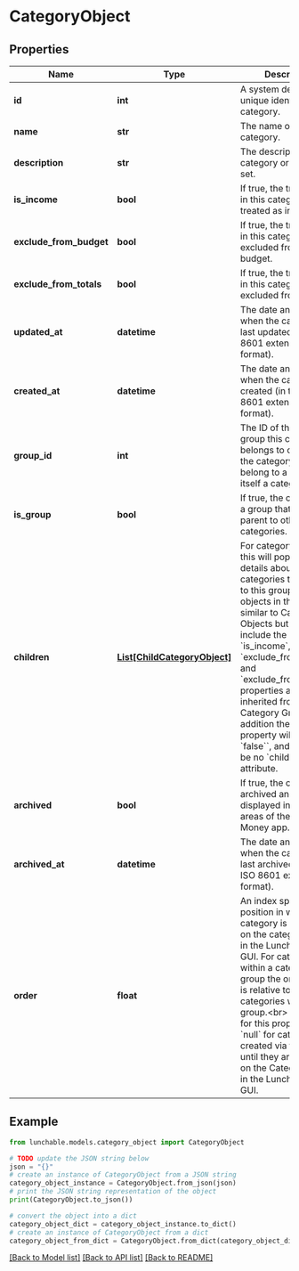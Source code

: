# CategoryObject

## Properties

| Name                    | Type                                                    | Description                                                                                                                                                                                                                                                                                                                                                                                                                                                                             | Notes      |
| ----------------------- | ------------------------------------------------------- | --------------------------------------------------------------------------------------------------------------------------------------------------------------------------------------------------------------------------------------------------------------------------------------------------------------------------------------------------------------------------------------------------------------------------------------------------------------------------------------- | ---------- |
| **id**                  | **int**                                                 | A system defined unique identifier for the category.                                                                                                                                                                                                                                                                                                                                                                                                                                    |
| **name**                | **str**                                                 | The name of the category.                                                                                                                                                                                                                                                                                                                                                                                                                                                               |
| **description**         | **str**                                                 | The description of the category or &#x60;null&#x60; if not set.                                                                                                                                                                                                                                                                                                                                                                                                                         |
| **is_income**           | **bool**                                                | If true, the transactions in this category will be treated as income.                                                                                                                                                                                                                                                                                                                                                                                                                   |
| **exclude_from_budget** | **bool**                                                | If true, the transactions in this category will be excluded from the budget.                                                                                                                                                                                                                                                                                                                                                                                                            |
| **exclude_from_totals** | **bool**                                                | If true, the transactions in this category will be excluded from totals.                                                                                                                                                                                                                                                                                                                                                                                                                |
| **updated_at**          | **datetime**                                            | The date and time of when the category was last updated (in the ISO 8601 extended format).                                                                                                                                                                                                                                                                                                                                                                                              |
| **created_at**          | **datetime**                                            | The date and time of when the category was created (in the ISO 8601 extended format).                                                                                                                                                                                                                                                                                                                                                                                                   |
| **group_id**            | **int**                                                 | The ID of the category group this category belongs to or &#x60;null&#x60; if the category doesn&#39;t belong to a group, or is itself a category group.                                                                                                                                                                                                                                                                                                                                 |
| **is_group**            | **bool**                                                | If true, the category is a group that can be a parent to other categories.                                                                                                                                                                                                                                                                                                                                                                                                              |
| **children**            | [**List[ChildCategoryObject]**](ChildCategoryObject.md) | For category groups, this will populate with details about the categories that belong to this group. The objects in this array are similar to Category Objects but do not include the &#x60;is_income&#x60;, &#x60;exclude_from_budget&#x60;, and &#x60;exclude_from_totals&#x60; properties as these are inherited from the Category Group. In addition the &#x60;is_group&#x60; property will always be &#x60;false&#x60;&#x60;, and there will be no &#x60;children&#x60; attribute. | [optional] |
| **archived**            | **bool**                                                | If true, the category is archived and not displayed in relevant areas of the Lunch Money app.                                                                                                                                                                                                                                                                                                                                                                                           |
| **archived_at**         | **datetime**                                            | The date and time of when the category was last archived (in the ISO 8601 extended format).                                                                                                                                                                                                                                                                                                                                                                                             |
| **order**               | **float**                                               | An index specifying the position in which the category is displayed on the categories page in the Lunch Money GUI. For categories within a category group the order index is relative to the other categories within the group.&lt;br&gt; This value for this property will be &#x60;null&#x60; for categories created via the API until they are modified on the Categories page in the Lunch Money GUI.                                                                               |

## Example

```python
from lunchable.models.category_object import CategoryObject

# TODO update the JSON string below
json = "{}"
# create an instance of CategoryObject from a JSON string
category_object_instance = CategoryObject.from_json(json)
# print the JSON string representation of the object
print(CategoryObject.to_json())

# convert the object into a dict
category_object_dict = category_object_instance.to_dict()
# create an instance of CategoryObject from a dict
category_object_from_dict = CategoryObject.from_dict(category_object_dict)
```

[[Back to Model list]](../README.md#documentation-for-models) [[Back to API list]](../README.md#documentation-for-api-endpoints) [[Back to README]](../README.md)
